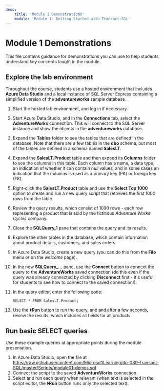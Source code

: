 ```yaml
---
demo:
    title: 'Module 1 Demonstrations'
    module: 'Module 1: Getting Started with Transact-SQL'
---
```


# Module 1 Demonstrations

This file contains guidance for demonstrations you can use to help students understand key concepts taught in the module.

## Explore the lab environment

Throughout the course, students use a hosted environment that includes **Azure Data Studio** and a local instance of SQL Server Express containing a simplified version of the **adventureworks** sample database.

1. Start the hosted lab environment, and log in if necessary.
2. Start Azure Data Studio, and in the **Connections** tab, select the **AdventureWorks** connection. This will connect to the SQL Server instance and show the objects in the **adventureworks** database.
3. Expand the **Tables** folder to see the tables that are defined in the database. Note that there are a few tables in the **dbo** schema, but most of the tables are defined in a schema named **SalesLT**.
4. Expand the **SalesLT.Product** table and then expand its **Columns** folder to see the columns in this table. Each column has a name, a data type, an indication of whether it can contain *null* values, and in some cases an indication that the columns is used as a primary key (PK) or foreign key (FK).
5. Right-click the **SalesLT.Product** table and use the **Select Top 1000** option to create and run a new query script that retrieves the first 1000 rows from the table.
6. Review the query results, which consist of 1000 rows - each row representing a product that is sold by the fictitious *Adventure Works Cycles* company.
7. Close the **SQLQuery_1** pane that contains the query and its results.
8. Explore the other tables in the database, which contain information about product details, customers, and sales orders.
9. In Azure Data Studio, create a new query (you can do this from the **File** menu or on the *welcome* page).
10. In the new **SQLQuery_...** pane, use the **Connect** button to connect the query to the **AdventureWorks** saved connection (do this even if the query was already connected by clicking **Disconnect** first - it's useful for students to see how to connect to the saved connection!).
11. In the query editor, enter the following code:

    ```
    SELECT * FROM SalesLT.Product;
    ```

12. Use the **&#x23f5;Run** button to run the query, and and after a few seconds, review the results, which includes all fields for all products.

## Run basic SELECT queries

Use these example queries at appropriate points during the module presentation.

1. In Azure Data Studio, open the file at https://raw.githubusercontent.com/MicrosoftLearning/dp-080-Transact-SQL/master/Scripts/module01-demos.sql
2. Connect the script to the saved **AdventureWorks** connection.
3. Select and run each query when relevant (when text is selected in the script editor, the **&#x23f5;Run** button runs only the selected text).